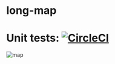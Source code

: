 # long-map

# Unit tests: [![CircleCI](https://dl.circleci.com/status-badge/img/gh/Artemiy7/long-map/tree/master.svg?style=svg)](https://dl.circleci.com/status-badge/redirect/gh/Artemiy7/long-map/tree/master)

![map](https://user-images.githubusercontent.com/83453822/235795200-5703b01f-ba61-47d3-bfa3-10bd01e49282.png)
